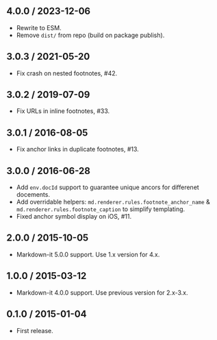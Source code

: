 4.0.0 / 2023-12-06
------------------

- Rewrite to ESM.
- Remove `dist/` from repo (build on package publish).


3.0.3 / 2021-05-20
------------------

- Fix crash on nested footnotes, #42.


3.0.2 / 2019-07-09
------------------

- Fix URLs in inline footnotes, #33.


3.0.1 / 2016-08-05
------------------

- Fix anchor links in duplicate footnotes, #13.


3.0.0 / 2016-06-28
------------------

- Add `env.docId` support to guarantee unique ancors for differenet docements.
- Add overridable helpers: `md.renderer.rules.footnote_anchor_name`
  & `md.renderer.rules.footnote_caption` to simplify templating.
- Fixed anchor symbol display on iOS, #11.


2.0.0 / 2015-10-05
------------------

- Markdown-it 5.0.0 support. Use 1.x version for 4.x.


1.0.0 / 2015-03-12
------------------

- Markdown-it 4.0.0 support. Use previous version for 2.x-3.x.


0.1.0 / 2015-01-04
------------------

- First release.
